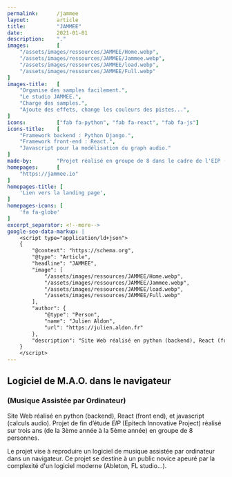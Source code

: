 ```yaml
---
permalink:      /jammee
layout:         article
title:          "JAMMEE"
date:           2021-01-01
description:    "."
images:         [
    "/assets/images/ressources/JAMMEE/Home.webp",
    "/assets/images/ressources/JAMMEE/Jammee.webp",
    "/assets/images/ressources/JAMMEE/load.webp",
    "/assets/images/ressources/JAMMEE/Full.webp"
]
images-title:   [
    "Organise des samples facilement.",
    "Le studio JAMMEE.",
    "Charge des samples.",
    "Ajoute des effets, change les couleurs des pistes...",
]
icons:          ["fab fa-python", "fab fa-react", "fab fa-js"]
icons-title:    [
    "Framework backend : Python Django.",
    "Framework front-end : React.",
    "Javascript pour la modélisation du graph audio."
]
made-by:        "Projet réalisé en groupe de 8 dans le cadre de l'EIP (Epitech Innovative Project)."
homepages:      [
    "https://jammee.io"
]
homepages-title: [
    'Lien vers la landing page',
]
homepages-icons: [
    'fa fa-globe'
]
excerpt_separator: <!--more-->
google-seo-data-markup: |
    <script type="application/ld+json">
    {
        "@context": "https://schema.org",
        "@type": "Article",
        "headline": "JAMMEE",
        "image": [
            "/assets/images/ressources/JAMMEE/Home.webp",
            "/assets/images/ressources/JAMMEE/Jammee.webp",
            "/assets/images/ressources/JAMMEE/load.webp",
            "/assets/images/ressources/JAMMEE/Full.webp"
        ],
        "author": {
            "@type": "Person",
            "name": "Julien Aldon",
            "url": "https://julien.aldon.fr"
        },
        "description": "Site Web réalisé en python (backend), React (front end), et javascript (calculs audio). Projet de fin d’étude EIP (Epitech Innovative Project) réalisé sur trois ans (de la 3ème année à la 5ème année) en groupe de 8 personnes.",
    }
    </script>
---
```

## Logiciel de M.A.O. dans le navigateur
### (Musique Assistée par Ordinateur)
Site Web réalisé en python (backend), React (front end), et javascript (calculs audio).
Projet de fin d’étude <em>EIP</em> (Epitech Innovative Project) réalisé sur trois ans (de la 3ème année à la 5ème année) en groupe de 8 personnes. 
<!--more-->
Le projet vise à reproduire un logiciel de musique assistée par ordinateur dans un navigateur. 
Ce projet se destine à un public novice apeuré par la complexité d'un logiciel moderne (Ableton, FL studio...). 
